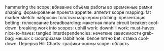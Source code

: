 hammering the scope: вбивание объёма работы во временные рамки
shaping: формирование проекта
appetite: аппетит
scope mapping: 
fat marker sketch: наброски толстым маркером
pitching: презентация
betting: голосование
breadboarding:  макетная плата
circuit breaker:
cool-down:
breaking work into scopes:
uphill work:
downhill work:
must-haves:
nice-to-haves:
tangled interdependencies: нечеткие зависимости
grab-bag: мешок с сюрпризами
rabbit hole: белое пятно
bet: ставка
cool-down: Перерыв
Hill Charts: графики-холмы
scope: область
